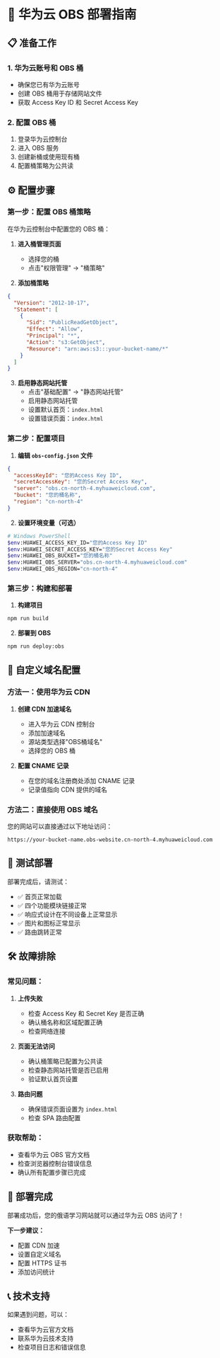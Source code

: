 # 🚀 华为云 OBS 部署指南

## 📋 准备工作

### 1. 华为云账号和 OBS 桶
- 确保您已有华为云账号
- 创建 OBS 桶用于存储网站文件
- 获取 Access Key ID 和 Secret Access Key

### 2. 配置 OBS 桶
1. 登录华为云控制台
2. 进入 OBS 服务
3. 创建新桶或使用现有桶
4. 配置桶策略为公共读

## ⚙️ 配置步骤

### 第一步：配置 OBS 桶策略

在华为云控制台中配置您的 OBS 桶：

1. **进入桶管理页面**
   - 选择您的桶
   - 点击"权限管理" → "桶策略"

2. **添加桶策略**
```json
{
  "Version": "2012-10-17",
  "Statement": [
    {
      "Sid": "PublicReadGetObject",
      "Effect": "Allow",
      "Principal": "*",
      "Action": "s3:GetObject",
      "Resource": "arn:aws:s3:::your-bucket-name/*"
    }
  ]
}
```

3. **启用静态网站托管**
   - 点击"基础配置" → "静态网站托管"
   - 启用静态网站托管
   - 设置默认首页：`index.html`
   - 设置错误页面：`index.html`

### 第二步：配置项目

1. **编辑 `obs-config.json` 文件**
```json
{
  "accessKeyId": "您的Access Key ID",
  "secretAccessKey": "您的Secret Access Key",
  "server": "obs.cn-north-4.myhuaweicloud.com",
  "bucket": "您的桶名称",
  "region": "cn-north-4"
}
```

2. **设置环境变量（可选）**
```bash
# Windows PowerShell
$env:HUAWEI_ACCESS_KEY_ID="您的Access Key ID"
$env:HUAWEI_SECRET_ACCESS_KEY="您的Secret Access Key"
$env:HUAWEI_OBS_BUCKET="您的桶名称"
$env:HUAWEI_OBS_SERVER="obs.cn-north-4.myhuaweicloud.com"
$env:HUAWEI_OBS_REGION="cn-north-4"
```

### 第三步：构建和部署

1. **构建项目**
```bash
npm run build
```

2. **部署到 OBS**
```bash
npm run deploy:obs
```

## 🔧 自定义域名配置

### 方法一：使用华为云 CDN

1. **创建 CDN 加速域名**
   - 进入华为云 CDN 控制台
   - 添加加速域名
   - 源站类型选择"OBS桶域名"
   - 选择您的 OBS 桶

2. **配置 CNAME 记录**
   - 在您的域名注册商处添加 CNAME 记录
   - 记录值指向 CDN 提供的域名

### 方法二：直接使用 OBS 域名

您的网站可以直接通过以下地址访问：
```
https://your-bucket-name.obs-website.cn-north-4.myhuaweicloud.com
```

## 📱 测试部署

部署完成后，请测试：

- ✅ 首页正常加载
- ✅ 四个功能模块链接正常
- ✅ 响应式设计在不同设备上正常显示
- ✅ 图片和图标正常显示
- ✅ 路由跳转正常

## 🛠️ 故障排除

### 常见问题：

1. **上传失败**
   - 检查 Access Key 和 Secret Key 是否正确
   - 确认桶名称和区域配置正确
   - 检查网络连接

2. **页面无法访问**
   - 确认桶策略已配置为公共读
   - 检查静态网站托管是否已启用
   - 验证默认首页设置

3. **路由问题**
   - 确保错误页面设置为 `index.html`
   - 检查 SPA 路由配置

### 获取帮助：

- 查看华为云 OBS 官方文档
- 检查浏览器控制台错误信息
- 确认所有配置步骤已完成

## 🎉 部署完成

部署成功后，您的俄语学习网站就可以通过华为云 OBS 访问了！

**下一步建议：**
- 配置 CDN 加速
- 设置自定义域名
- 配置 HTTPS 证书
- 添加访问统计

## 📞 技术支持

如果遇到问题，可以：
- 查看华为云官方文档
- 联系华为云技术支持
- 检查项目日志和错误信息 